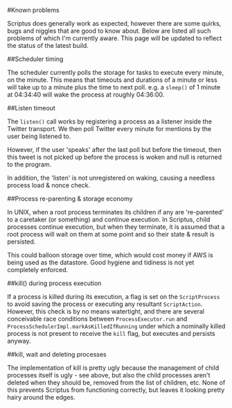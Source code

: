 
#Known problems

Scriptus does generally work as expected, however there are some quirks, bugs and niggles that are good to know about. Below are listed all such problems of which I'm currently aware. This page will be updated to reflect the status of the latest build.

##Scheduler timing

The scheduler currently polls the storage for tasks to execute every minute, on the minute. This means that timeouts and durations of a minute or less will take up to a minute plus the time to next poll. e.g. a `sleep()` of 1 minute at 04:34:40 will wake the process at roughly 04:36:00.

##Listen timeout

The `listen()` call works by registering a process as a listener inside the Twitter transport. We then poll Twitter every minute for mentions by the user being listened to.

However, if the user 'speaks' after the last poll but before the timeout, then this tweet is not picked up before the process is woken and null is returned to the program.

In addition, the 'listen' is not unregistered on waking, causing a needless process load & nonce check.

##Process re-parenting & storage economy

In UNIX, when a root process terminates its children if any are 're-parented' to a caretaker (or something) and continue execution. In Scriptus, child processes continue execution, but when they terminate, it is assumed that a root process will wait on them at some point and so their state & result is persisted.

This could balloon storage over time, which would cost money if AWS is being used as the datastore. Good hygiene and tidiness is not yet completely enforced.

##kill() during process execution

If a process is killed during its execution, a flag is set on the `ScriptProcess` to avoid saving the process or executing any resultant `ScriptAction`. However, this check is by no means watertight, and there are several conceivable race conditions between `ProcessExecutor.run` and `ProcessSchedulerImpl.markAsKilledIfRunning` under which a nominally killed process is not present to receive the `kill` flag, but executes and persists anyway.
 
##kill, wait and deleting processes

The implementation of kill is pretty ugly because the management of child processes itself is ugly - see above, but also the child processes aren't deleted when they should be, removed from the list of children, etc. None of this prevents Scriptus from functioning correctly, but leaves it looking pretty hairy around the edges.
